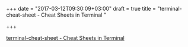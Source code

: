 +++
date = "2017-03-12T09:30:09+03:00"
draft = true
title = "terminal-cheat-sheet - Cheat Sheets in Terminal "

+++

<p><a href="https://t.co/r6FFRXS8vk">terminal-cheat-sheet - Cheat Sheets in Terminal </a></p>
